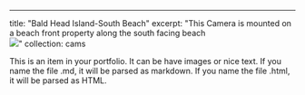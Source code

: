 ---
title: "Bald Head Island-South Beach"
excerpt: "This Camera is mounted on a beach front property along the south facing beach  <br/><img src='/images/cam2_05-07-2017_1300.jpg'>"
collection: cams

This is an item in your portfolio. It can be have images or nice text. If you name the file .md, it will be parsed as markdown. If you name the file .html, it will be parsed as HTML. 
